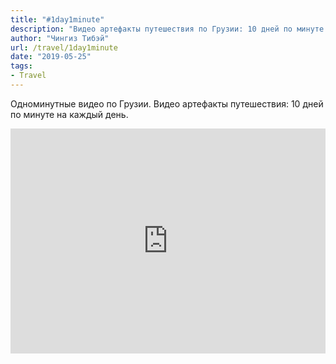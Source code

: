 ```yaml
---
title: "#1day1minute"
description: "Видео артефакты путешествия по Грузии: 10 дней по минуте на каждый день."
author: "Чингиз Тибэй"
url: /travel/1day1minute
date: "2019-05-25"
tags: 
- Travel
---
```


Одноминутные видео по Грузии. Видео артефакты путешествия: 10 дней по минуте на каждый день.

<iframe width="100%" height="360" src="https://www.youtube.com/embed/videoseries?list=PLdNkYNwuf1pxkn5toAyjRkS1sLXCQIw7M" title="YouTube video player" frameborder="0" allow="accelerometer; autoplay; clipboard-write; encrypted-media; gyroscope; picture-in-picture; web-share" allowfullscreen></iframe>